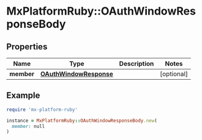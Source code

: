 # MxPlatformRuby::OAuthWindowResponseBody

## Properties

| Name | Type | Description | Notes |
| ---- | ---- | ----------- | ----- |
| **member** | [**OAuthWindowResponse**](OAuthWindowResponse.md) |  | [optional] |

## Example

```ruby
require 'mx-platform-ruby'

instance = MxPlatformRuby::OAuthWindowResponseBody.new(
  member: null
)
```


